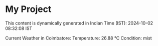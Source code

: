 # My Project

This content is dynamically generated in Indian Time (IST): 2024-10-02 08:32:08 IST


Current Weather in Coimbatore:
Temperature: 26.88 °C
Condition: mist
